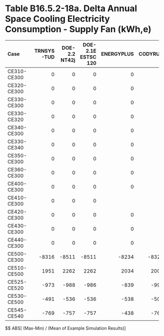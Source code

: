 # Table B16.5.2-18a. Delta Annual Space Cooling Electricity Consumption - Supply Fan (kWh,e)
| Case        | TRNSYS-TUD | DOE-2.2 NT42j | DOE-2.1E ESTSC 120 | ENERGYPLUS | CODYRUN | HOT3000 |     |   Min |   Max |  Mean | Dev % $$ |     | TEST 0.0.0 | 
|:----------- | ----------:| -------------:| ------------------:| ----------:| -------:| -------:| ---:| -----:| -----:| -----:| --------:| ---:| ----------:| 
| CE310-CE300 |          0 |             0 |                  0 |          0 |       0 |       0 |     |     0 |     0 |     0 |        - |     |          0 | 
| CE320-CE300 |          0 |             0 |                  0 |          0 |       0 |       0 |     |     0 |     0 |     0 |        - |     |          0 | 
| CE330-CE300 |          0 |             0 |                  0 |          0 |       0 |       0 |     |     0 |     0 |     0 |        - |     |          0 | 
| CE330-CE320 |          0 |             0 |                  0 |          0 |       0 |       0 |     |     0 |     0 |     0 |        - |     |          0 | 
| CE340-CE300 |          0 |             0 |                  0 |          0 |       0 |       0 |     |     0 |     0 |     0 |        - |     |          0 | 
| CE330-CE340 |          0 |             0 |                  0 |          0 |       0 |       0 |     |     0 |     0 |     0 |        - |     |          0 | 
| CE350-CE300 |          0 |             0 |                  0 |          0 |       0 |       0 |     |     0 |     0 |     0 |        - |     |          0 | 
| CE360-CE300 |          0 |             0 |                  0 |          0 |       0 |       0 |     |     0 |     0 |     0 |        - |     |          0 | 
| CE400-CE300 |          0 |             0 |                  0 |          0 |         |       0 |     |     0 |     0 |     0 |        - |     |          0 | 
| CE410-CE300 |          0 |             0 |                  0 |            |         |       0 |     |     0 |     0 |     0 |        - |     |          0 | 
| CE420-CE300 |          0 |             0 |                  0 |          0 |         |       0 |     |     0 |     0 |     0 |        - |     |          0 | 
| CE430-CE300 |          0 |             0 |                  0 |          0 |         |       0 |     |     0 |     0 |     0 |        - |     |          0 | 
| CE440-CE300 |          0 |             0 |                  0 |          0 |         |       0 |     |     0 |     0 |     0 |        - |     |          0 | 
| CE500-CE300 |      -8316 |         -8511 |              -8511 |      -8234 |   -8327 |   -8241 |     | -8511 | -8234 | -8357 |      3.3 |     |      -8511 | 
| CE510-CE500 |       1951 |          2262 |               2262 |       2034 |    2002 |    2038 |     |  1951 |  2262 |  2092 |     14.9 |     |       2262 | 
| CE525-CE520 |       -973 |          -988 |               -986 |       -839 |    -996 |    -979 |     |  -996 |  -839 |  -960 |     16.3 |     |       -986 | 
| CE530-CE500 |       -491 |          -536 |               -536 |       -538 |    -502 |    -522 |     |  -538 |  -491 |  -521 |      9.0 |     |       -536 | 
| CE545-CE540 |       -769 |          -757 |               -757 |       -438 |    -762 |    -787 |     |  -787 |  -438 |  -712 |     49.0 |     |       -757 | 

$$ ABS[ (Max-Min) / (Mean of Example Simulation Results)]


